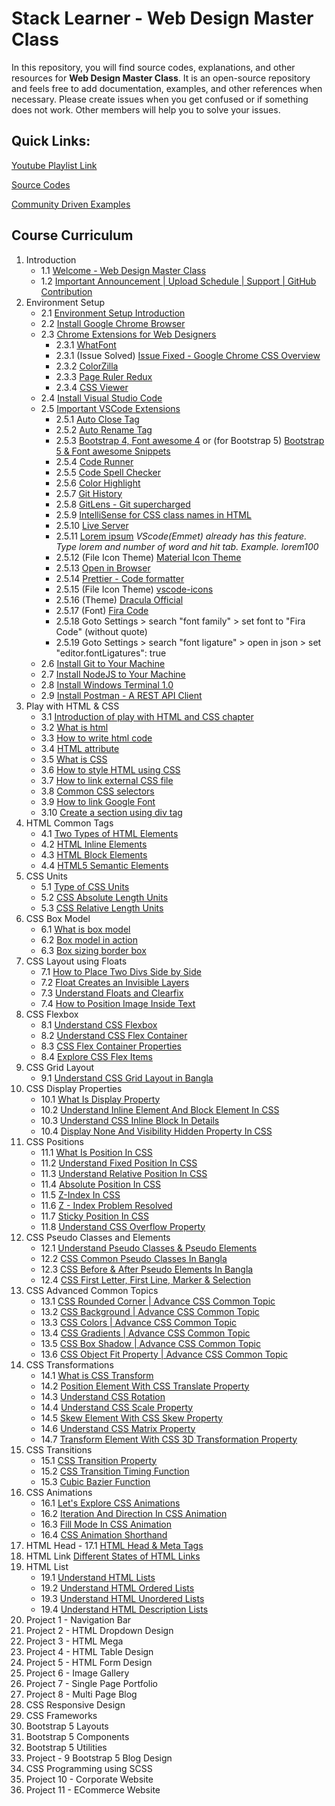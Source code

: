 # Stack Learner - Web Design Master Class

In this repository, you will find source codes, explanations, and other resources for **Web Design Master Class**. It is an open-source repository and feels free to add documentation, examples, and other references when necessary. Please create issues when you get confused or if something does not work. Other members will help you to solve your issues.

## Quick Links:

[Youtube Playlist Link](https://www.youtube.com/playlist?list=PL_XxuZqN0xVBPhR5bjBIKyBjTo8pK99gN)

[Source Codes](https://github.com/mrhm-dev/web-design-master-class/tree/master/src)

[Community Driven Examples](https://github.com/mrhm-dev/web-design-master-class/tree/master/src)

## Course Curriculum

1. Introduction
   - 1.1 [Welcome - Web Design Master Class](https://www.youtube.com/watch?v=1RzKcWEpb5Q)
   - 1.2 [Important Announcement | Upload Schedule | Support | GitHub Contribution](https://www.youtube.com/watch?v=usrIIEDBrJU&ab_channel=StackLearner)
2. Environment Setup
   - 2.1 [Environment Setup Introduction](https://www.youtube.com/watch?v=MR-gmUDhmcU)
   - 2.2 [Install Google Chrome Browser](https://www.youtube.com/watch?v=o6G5Guhh9Tw)
   - 2.3 [Chrome Extensions for Web Designers](https://www.youtube.com/watch?v=TTH0LNmRUYg)
     - 2.3.1 [WhatFont](https://chrome.google.com/webstore/detail/whatfont/jabopobgcpjmedljpbcaablpmlmfcogm)
     - 2.3.1 (Issue Solved) [Issue Fixed - Google Chrome CSS Overview](https://www.youtube.com/watch?v=BKRGuvIgv4Q&list=PL_XxuZqN0xVBPhR5bjBIKyBjTo8pK99gN&index=6&ab_channel=StackLearner)
     - 2.3.2 [ColorZilla](https://chrome.google.com/webstore/detail/colorzilla/bhlhnicpbhignbdhedgjhgdocnmhomnp)
     - 2.3.3 [Page Ruler Redux](https://chrome.google.com/webstore/detail/page-ruler-redux/giejhjebcalaheckengmchjekofhhmal)
     - 2.3.4 [CSS Viewer](https://chrome.google.com/webstore/detail/cssviewer/ggfgijbpiheegefliciemofobhmofgce)
   - 2.4 [Install Visual Studio Code](https://www.youtube.com/watch?v=PhG4XkHawQ4)
   - 2.5 [Important VSCode Extensions](https://www.youtube.com/watch?v=MH5rzixj9OI)
     - 2.5.1 [Auto Close Tag](https://marketplace.visualstudio.com/items?itemName=formulahendry.auto-close-tag)
     - 2.5.2 [Auto Rename Tag](https://marketplace.visualstudio.com/items?itemName=formulahendry.auto-rename-tag)
     - 2.5.3 [Bootstrap 4, Font awesome 4](https://marketplace.visualstudio.com/items?itemName=thekalinga.bootstrap4-vscode) or (for Bootstrap 5) [Bootstrap 5 & Font awesome Snippets](https://marketplace.visualstudio.com/items?itemName=HansUXdev.bootstrap5-snippets)
     - 2.5.4 [Code Runner](https://marketplace.visualstudio.com/items?itemName=formulahendry.code-runner)
     - 2.5.5 [Code Spell Checker](https://marketplace.visualstudio.com/items?itemName=streetsidesoftware.code-spell-checker)
     - 2.5.6 [Color Highlight](https://marketplace.visualstudio.com/items?itemName=naumovs.color-highlight)
     - 2.5.7 [Git History](https://marketplace.visualstudio.com/items?itemName=donjayamanne.githistory)
     - 2.5.8 [GitLens - Git supercharged](https://marketplace.visualstudio.com/items?itemName=eamodio.gitlens)
     - 2.5.9 [IntelliSense for CSS class names in HTML](https://marketplace.visualstudio.com/items?itemName=Zignd.html-css-class-completion)
     - 2.5.10 [Live Server](https://marketplace.visualstudio.com/items?itemName=ritwickdey.LiveServer)
     - 2.5.11 [Lorem ipsum](https://marketplace.visualstudio.com/items?itemName=Tyriar.lorem-ipsum) _VScode(Emmet) already has this feature. Type lorem and number of word and hit tab. Example. lorem100_
     - 2.5.12 (File Icon Theme) [Material Icon Theme](https://marketplace.visualstudio.com/items?itemName=PKief.material-icon-theme)
     - 2.5.13 [Open in Browser](https://marketplace.visualstudio.com/items?itemName=techer.open-in-browser)
     - 2.5.14 [Prettier - Code formatter](https://marketplace.visualstudio.com/items?itemName=esbenp.prettier-vscode)
     - 2.5.15 (File Icon Theme) [vscode-icons](https://marketplace.visualstudio.com/items?itemName=vscode-icons-team.vscode-icons)
     - 2.5.16 (Theme) [Dracula Official](https://marketplace.visualstudio.com/items?itemName=dracula-theme.theme-dracula)
     - 2.5.17 (Font) [Fira Code](https://github.com/tonsky/FiraCode/releases/download/6.2/Fira_Code_v6.2.zip)
     - 2.5.18 Goto Settings > search "font family" > set font to "Fira Code" (without quote)
     - 2.5.19 Goto Settings > search "font ligature" > open in json > set "editor.fontLigatures": true
   - 2.6 [Install Git to Your Machine](https://www.youtube.com/watch?v=_7jGXE17a-U)
   - 2.7 [Install NodeJS to Your Machine](https://www.youtube.com/watch?v=kCl3tVVvNlY)
   - 2.8 [Install Windows Terminal 1.0](https://www.youtube.com/watch?v=HtMXdGbwPFQ)
   - 2.9 [Install Postman - A REST API Client](https://www.youtube.com/watch?v=62lbTrdGk_A)
3. Play with HTML & CSS
   - 3.1 [Introduction of play with HTML and CSS chapter](https://www.youtube.com/watch?v=3B57A0EYDUQ)
   - 3.2 [What is html](https://www.youtube.com/watch?v=ykMSs4AsGLo)
   - 3.3 [How to write html code](https://www.youtube.com/watch?v=RCiOk_OyNH0)
   - 3.4 [HTML attribute](https://www.youtube.com/watch?v=t5FNH0U-jMw)
   - 3.5 [What is CSS](https://www.youtube.com/watch?v=9LU3XL6tYzI)
   - 3.6 [How to style HTML using CSS](https://www.youtube.com/watch?v=in9JKql82iE)
   - 3.7 [How to link external CSS file](https://www.youtube.com/watch?v=qP6tAsDqwzM)
   - 3.8 [Common CSS selectors](https://www.youtube.com/watch?v=nVZhBk3YYFU)
   - 3.9 [How to link Google Font](https://www.youtube.com/watch?v=Rb_GY4Z9VtI)
   - 3.10 [Create a section using div tag](https://www.youtube.com/watch?v=2Qnpv3eAyPI)
4. HTML Common Tags
   - 4.1 [Two Types of HTML Elements](https://youtu.be/jBPFnfIm214)
   - 4.2 [HTML Inline Elements](https://youtu.be/cLUvWS7-prc)
   - 4.3 [HTML Block Elements](https://youtu.be/8qvN7UEc38I)
   - 4.4 [HTML5 Semantic Elements](https://youtu.be/28j5Il7meRQ)
5. CSS Units
   - 5.1 [Type of CSS Units](https://youtu.be/TO8xqjNZrWQ)
   - 5.2 [CSS Absolute Length Units](https://youtu.be/tFEIlhYdtnQ)
   - 5.3 [CSS Relative Length Units](https://youtu.be/41HjfoeUdAg)
6. CSS Box Model
   - 6.1 [What is box model](https://www.youtube.com/watch?v=9CTO44q92CE)
   - 6.2 [Box model in action](https://www.youtube.com/watch?v=G_qNcfGVwpU)
   - 6.3 [Box sizing border box](https://www.youtube.com/watch?v=aYWGm1Tmv3M&list=PL_XxuZqN0xVBPhR5bjBIKyBjTo8pK99gN&index=32)
7. CSS Layout using Floats
   - 7.1 [How to Place Two Divs Side by Side](https://www.youtube.com/watch?v=b5ftua7iNfI)
   - 7.2 [Float Creates an Invisible Layers](https://www.youtube.com/watch?v=AFD1eBe-at0)
   - 7.3 [Understand Floats and Clearfix](https://www.youtube.com/watch?v=9KK-kUKiK1s)
   - 7.4 [How to Position Image Inside Text](https://www.youtube.com/watch?v=rik9W1S3Y84)
8. CSS Flexbox
   - 8.1 [Understand CSS Flexbox](https://www.youtube.com/watch?v=fwZdP8Li-fs)
   - 8.2 [Understand CSS Flex Container](https://www.youtube.com/watch?v=2577GpqKrKE)
   - 8.3 [CSS Flex Container Properties](https://www.youtube.com/watch?v=zXEd_fqVAWc)
   - 8.4 [Explore CSS Flex Items](https://www.youtube.com/watch?v=UUtEjDb9sfI)
9. CSS Grid Layout
   - 9.1 [Understand CSS Grid Layout in Bangla](https://www.youtube.com/watch?v=D91Us3bM_2g&list=PL_XxuZqN0xVBPhR5bjBIKyBjTo8pK99gN&index=41)
10. CSS Display Properties
      - 10.1 [What Is Display Property](https://youtu.be/vlhofYF5LLM)
      - 10.2 [Understand Inline Element And Block Element In CSS](https://youtu.be/JLYJOE4MjCg)
      - 10.3 [Understand CSS Inline Block In Details](https://youtu.be/Q7CRFgOIr7A)
      - 10.4 [Display None And Visibility Hidden Property In CSS](https://youtu.be/xx14Q_kuO4s)
11. CSS Positions
      - 11.1 [What Is Position In CSS](https://youtu.be/OAMbp_q6DwI)
      - 11.2 [Understand Fixed Position In CSS](https://youtu.be/arePWP5GIjE)
      - 11.3 [Understand Relative Position In CSS](https://youtu.be/Pw9XasFwCXo)
      - 11.4 [Absolute Position In CSS](https://youtu.be/pB0geN7JO8s)
      - 11.5 [Z-Index In CSS](https://youtu.be/gVG6CkMfITA)
      - 11.6 [Z - Index Problem Resolved](https://youtu.be/1tFUdidlT4U)
      - 11.7 [Sticky Position In CSS](https://youtu.be/8pA4u6FxZYU)
      - 11.8 [Understand CSS Overflow Property](https://youtu.be/MU3r-NqjfoI)
12. CSS Pseudo Classes and Elements
      - 12.1 [Understand Pseudo Classes & Pseudo Elements](https://youtu.be/4jWUdOJ-WvE)
      - 12.2 [CSS Common Pseudo Classes In Bangla](https://youtu.be/7uug_4hx0eU)
      - 12.3 [CSS Before & After Pseudo Elements In Bangla](https://youtu.be/PPxajhZBw5g)
      - 12.4 [CSS First Letter, First Line, Marker & Selection](https://youtu.be/XMTaDlHgNEo)
13. CSS Advanced Common Topics
      - 13.1 [CSS Rounded Corner | Advance CSS Common Topic](https://www.youtube.com/watch?v=0D6-kNwxzcA&list=PL_XxuZqN0xVBPhR5bjBIKyBjTo8pK99gN&index=58)
      - 13.2 [CSS Background | Advance CSS Common Topic](https://www.youtube.com/watch?v=7jRmRIWEUpk&list=PL_XxuZqN0xVBPhR5bjBIKyBjTo8pK99gN&index=59)
      - 13.3 [CSS Colors | Advance CSS Common Topic](https://www.youtube.com/watch?v=WihiVsCuPAI&list=PL_XxuZqN0xVBPhR5bjBIKyBjTo8pK99gN&index=60)
      - 13.4 [CSS Gradients | Advance CSS Common Topic](https://www.youtube.com/watch?v=llt_CGEpSUU&list=PL_XxuZqN0xVBPhR5bjBIKyBjTo8pK99gN&index=61)
      - 13.5 [CSS Box Shadow | Advance CSS Common Topic](https://www.youtube.com/watch?v=QVrfkV66SZA&list=PL_XxuZqN0xVBPhR5bjBIKyBjTo8pK99gN&index=62)
      - 13.6 [CSS Object Fit Property | Advance CSS Common Topic](https://www.youtube.com/watch?v=lRaNEn0enhA&list=PL_XxuZqN0xVBPhR5bjBIKyBjTo8pK99gN&index=63)
14. CSS Transformations
      - 14.1 [ What is CSS Transform](https://www.youtube.com/watch?v=j2IMdv96kYo&list=PL_XxuZqN0xVBPhR5bjBIKyBjTo8pK99gN&index=64)
      - 14.2 [Position Element With CSS Translate Property](https://www.youtube.com/watch?v=K-BdDtKLCQ8&list=PL_XxuZqN0xVBPhR5bjBIKyBjTo8pK99gN&index=65)
      - 14.3 [Understand CSS Rotation](https://www.youtube.com/watch?v=gIosNV6Vh88&list=PL_XxuZqN0xVBPhR5bjBIKyBjTo8pK99gN&index=66)
      - 14.4 [Understand CSS Scale Property](https://www.youtube.com/watch?v=a_7af6aBILk&list=PL_XxuZqN0xVBPhR5bjBIKyBjTo8pK99gN&index=67)
      - 14.5 [Skew Element With CSS Skew Property](https://www.youtube.com/watch?v=PnbzSwcDeiM&list=PL_XxuZqN0xVBPhR5bjBIKyBjTo8pK99gN&index=68)
      - 14.6 [Understand CSS Matrix Property](https://www.youtube.com/watch?v=uMBMqQcYDL8&list=PL_XxuZqN0xVBPhR5bjBIKyBjTo8pK99gN&index=69)
      - 14.7 [Transform Element With CSS 3D Transformation Property](https://www.youtube.com/watch?v=080QXdms2cA&list=PL_XxuZqN0xVBPhR5bjBIKyBjTo8pK99gN&index=70)
15. CSS Transitions
     - 15.1 [CSS Transition Property](https://www.youtube.com/watch?v=nx_nPUBTjGQ&list=PL_XxuZqN0xVBPhR5bjBIKyBjTo8pK99gN&index=71)
     - 15.2 [CSS Transition Timing Function](https://www.youtube.com/watch?v=bFSWyeTo74g&list=PL_XxuZqN0xVBPhR5bjBIKyBjTo8pK99gN&index=72)
     - 15.3 [Cubic Bazier Function](https://www.youtube.com/watch?v=eZhUuMTMPWo&list=PL_XxuZqN0xVBPhR5bjBIKyBjTo8pK99gN&index=73)
16. CSS Animations
     - 16.1 [Let's Explore CSS Animations](https://www.youtube.com/watch?v=78oY7YN1mxY&list=PL_XxuZqN0xVBPhR5bjBIKyBjTo8pK99gN&index=74)
     - 16.2 [Iteration And Direction In CSS Animation](https://www.youtube.com/watch?v=Kj1tbIr4_DE&list=PL_XxuZqN0xVBPhR5bjBIKyBjTo8pK99gN&index=75)
     - 16.3 [Fill Mode In CSS Animation](https://www.youtube.com/watch?v=KPNTSqFes4s&list=PL_XxuZqN0xVBPhR5bjBIKyBjTo8pK99gN&index=76)
     - 16.4 [CSS Animation Shorthand](https://www.youtube.com/watch?v=J5U-U1z13hw&list=PL_XxuZqN0xVBPhR5bjBIKyBjTo8pK99gN&index=77)
17. HTML Head                                                                                                                                                - 17.1 [HTML Head & Meta Tags](https://www.youtube.com/watch?v=ME-yHsG1TlU&list=PL_XxuZqN0xVBPhR5bjBIKyBjTo8pK99gN&index=78)
18. HTML Link
[Different States of HTML Links](https://www.youtube.com/watch?v=H_LCWNDvEJo&list=PL_XxuZqN0xVBPhR5bjBIKyBjTo8pK99gN&index=79)
20. HTML List
      - 19.1 [Understand HTML Lists](https://www.youtube.com/watch?v=MSZu-uPJmUY&list=PL_XxuZqN0xVBPhR5bjBIKyBjTo8pK99gN&index=80)
      - 19.2 [Understand HTML Ordered Lists](https://www.youtube.com/watch?v=FhclIce0L3A&list=PL_XxuZqN0xVBPhR5bjBIKyBjTo8pK99gN&index=81)
      - 19.3 [Understand HTML Unordered Lists](https://www.youtube.com/watch?v=uUyzuDuj_A0&list=PL_XxuZqN0xVBPhR5bjBIKyBjTo8pK99gN&index=82)
      - 19.4 [Understand HTML Description Lists](https://www.youtube.com/watch?v=igsY29swrQk&list=PL_XxuZqN0xVBPhR5bjBIKyBjTo8pK99gN&index=83)
21. Project 1 - Navigation Bar
22. Project 2 - HTML Dropdown Design
23. Project 3 - HTML Mega
24. Project 4 - HTML Table Design
25. Project 5 - HTML Form Design
26. Project 6 - Image Gallery
27. Project 7 - Single Page Portfolio
28. Project 8 - Multi Page Blog
29. CSS Responsive Design
30. CSS Frameworks
31. Bootstrap 5 Layouts
32. Bootstrap 5 Components
33. Bootstrap 5 Utilities
34. Project - 9 Bootstrap 5 Blog Design
35. CSS Programming using SCSS
36. Project 10 - Corporate Website
37. Project 11 - ECommerce Website

